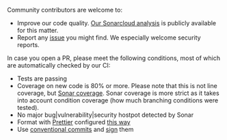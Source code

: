 Community contributors are welcome to:

- Improve our code quality.
  [Our Sonarcloud analysis](https://sonarcloud.io/dashboard?id=hei-admin-ui) is publicly available for this matter.
- Report any [issue](https://github.com/hei-school/hei-admin-ui/issues) you might find.
  We especially welcome security reports.

In case you open a PR, please meet the following conditions, most of which are automatically checked by our CI:

- Tests are passing
- Coverage on new code is 80% or more.
  Please note that this is not line coverage, but [Sonar coverage](https://docs.sonarqube.org/latest/user-guide/metric-definitions/).
  Sonar coverage is more strict as it takes into account condition coverage (how much branching conditions were tested).
- No major bug|vulnerability|security hostpot detected by Sonar
- Format with [Prettier](https://prettier.io/) configured [this way](https://github.com/hei-school/hei-admin-ui/blob/dev/.prettierrc.json)
- Use [conventional commits](https://www.conventionalcommits.org/en/v1.0.0/)
  and [sign](https://docs.github.com/en/github/authenticating-to-github/managing-commit-signature-verification/about-commit-signature-verification) them

